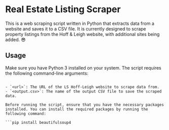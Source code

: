 # Real Estate Listing Scraper

This is a web scraping script written in Python that extracts data from a website and saves it to a CSV file. It is currently designed to scrape property listings from the Hoff & Leigh website, with additional sites being added. :sunglasses:

## Usage

Make sure you have Python 3 installed on your system. The script requires the following command-line arguments:

```python3 ls-hoff-leigh.py <url> <output.csv>

- `<url>`: The URL of the LS Hoff-Leigh website to scrape data from.
- `<output.csv>`: The name of the output CSV file to save the scraped data.

Before running the script, ensure that you have the necessary packages installed. You can install the required packages by running the following command:

```pip install beautifulsoup4